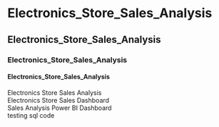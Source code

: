 # Electronics_Store_Sales_Analysis 
## Electronics_Store_Sales_Analysis 
### Electronics_Store_Sales_Analysis 
#### Electronics_Store_Sales_Analysis 

Electronics Store Sales Analysis  
Electronics Store Sales Dashboard   
Sales Analysis Power BI Dashboard   
testing sql code
